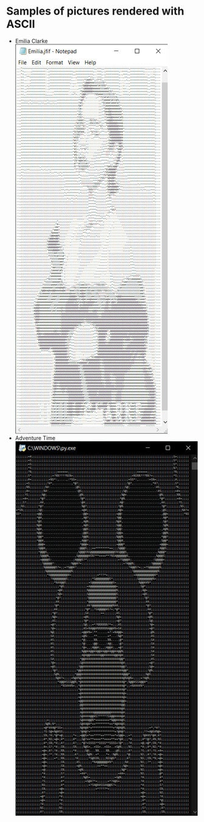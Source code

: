 # Samples of pictures rendered with ASCII
- Emilia Clarke
![demo](https://github.com/theeemanuel/ascii/blob/main/picture%20rendering%20in%20ascii/samples/emiliaASCII.png)
- Adventure Time
![demo](https://github.com/theeemanuel/ascii/blob/main/picture%20rendering%20in%20ascii/samples/booASCIIcmd.png)
